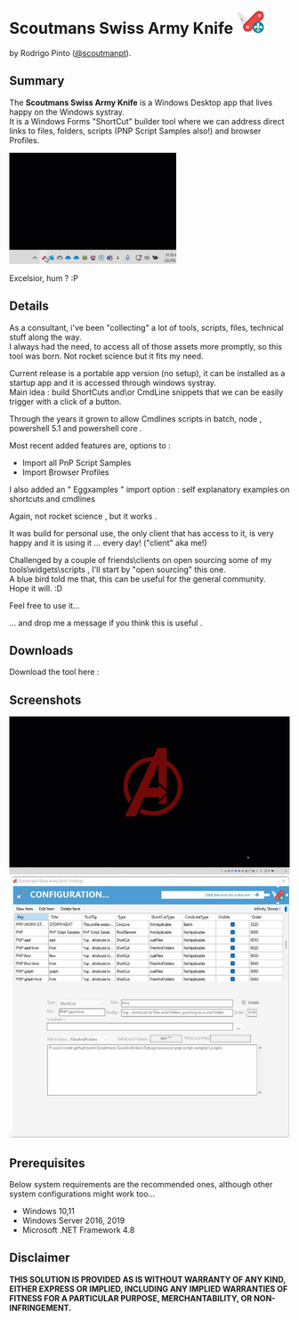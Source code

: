 ﻿
#  Scoutmans Swiss Army Knife  ![icon](./resources/icons/ssak.png?raw=true)
by Rodrigo Pinto ([@scoutmanpt](http://twitter.com/scoutmanpt "@scoutmanpt")).
## Summary ##

The **Scoutmans Swiss Army Knife** is a Windows Desktop app that lives happy on the Windows systray.  
It is a Windows Forms "ShortCut" builder tool where we can address direct links to files, folders, scripts (PNP Script Samples also!) and browser Profiles.  

<img src="./resources/agif/general.gif?raw=true " width="300" height="200" />


Excelsior, hum ? :P

## Details ##
As a consultant, i've been "collecting" a lot of tools, scripts, files, technical stuff along the way.  
I always had the need, to access all of those assets more promptly, so this tool was born. Not rocket science but it fits my need.  

Current release is a portable app version (no setup), it can be installed as a startup app and it is accessed through windows systray.  
Main idea : build ShortCuts and\or CmdLine snippets that we can be easily trigger with a click of a button.  

Through the years it grown to allow Cmdlines scripts in batch, node , powershell 5.1 and powershell core .  
  
Most recent added features are, options to :  
 
* Import all PnP Script Samples 
* Import Browser Profiles 


I also added an " Eggxamples " import option : self explanatory examples on shortcuts and cmdlines

Again, not rocket science , but it works .  

It was build for personal use, the only client that has access to it, is very happy and it is using it ... every day!  ("client" aka me!) 

Challenged by a couple of friends\clients on open sourcing some of my tools\widgets\scripts , I'll start by "open sourcing" this one.  
A blue bird told me that, this can be useful for the general community.  
Hope it will. :D  

Feel free to use it...

... and drop me a message if you think this is useful .


## Downloads ##
Download the tool here : 

## Screenshots ##

![example](./resources/agif/general01.gif?raw=true)
![example](./resources/agif/config.jpg?raw=true)
## Prerequisites ##
Below system requirements are the recommended ones, although other system configurations might work too... 
* Windows 10,11
* Windows Server 2016, 2019
* Microsoft .NET Framework 4.8
## Disclaimer ##
**THIS SOLUTION IS PROVIDED AS IS WITHOUT WARRANTY OF ANY KIND, EITHER EXPRESS OR IMPLIED, INCLUDING ANY IMPLIED WARRANTIES OF FITNESS FOR A PARTICULAR PURPOSE, MERCHANTABILITY, OR NON-INFRINGEMENT.**